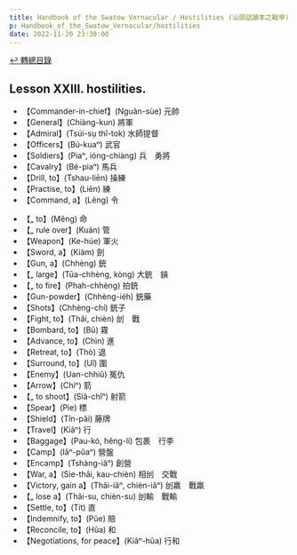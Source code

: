 ```yaml
---
title: Handbook of the Swatow Vernacular / Hostilities (汕頭話讀本之戰爭)
p: Handbook_of_the_Swatow_Vernacular/hostilities
date: 2022-11-20 23:30:00
---
```


[↩️ 轉總目錄](/Handbook_of_the_Swatow_Vernacular)

## Lesson XXIII. hostilities.

* 【Commander-in-chief】(Nguân-sùe) 元帥
* 【General】(Chiàng-kun) 將軍
* 【Admiral】(Tsúi-sṳ thî-tok) 水師提督
* 【Officers】(Bú-kuaⁿ) 武官
* 【Soldiers】(Piaⁿ, ióng-chiàng) 兵　勇將
* 【Cavalry】(Bé-piaⁿ) 馬兵
* 【Drill, to】(Tshau-liēn) 操練
* 【Practise, to】(Liēn) 練
* 【Command, a】(Lẽng) 令
<!--more-->
* 【„ to】(Mẽng) 命
* 【„ rule over】(Kuán) 管
* 【Weapon】(Ke-húe) 軍火
* 【Sword, a】(Kiàm) 劍
* 【Gun, a】(Chhèng) 銃
* 【„ large】(Tūa-chhèng, kòng) 大銃　𨫋
* 【„ to fire】(Phah-chhèng) 拍銃
* 【Gun-powder】(Chhèng-iéh) 銃藥
* 【Shots】(Chhèng-chí) 銃子
* 【Fight, to】(Thâi, chièn) 刣　戰
* 【Bombard, to】(Bū) 霧
* 【Advance, to】(Chìn) 進
* 【Retreat, to】(Thò) 退
* 【Surround, to】(Uî) 圍
* 【Enemy】(Uan-chhiû) 冤仇
* 【Arrow】(Chìⁿ) 箭
* 【„ to shoot】(Siã-chîⁿ) 射箭
* 【Spear】(Pie) 標
* 【Shield】(Tîn-pâi) 藤牌
* 【Travel】(Kiâⁿ) 行
* 【Baggage】(Pau-kó, hêng-lí) 包裹　行李
* 【Camp】(Iâⁿ-pûaⁿ) 營盤
* 【Encamp】(Tshàng-iâⁿ) 創營
* 【War, a】(Sie-thâi, kau-chièn) 相刣　交戰
* 【Victory, gain a】(Thâi-iâⁿ, chièn-iâⁿ) 刣羸　戰羸
* 【„ lose a】(Thâi-su, chièn-su) 刣輸　戰輸
* 【Settle, to】(Tít) 直
* 【Indemnify, to】(Pûe) 賠
* 【Reconcile, to】(Hûa) 和
* 【Negotiations, for peace】(Kiâⁿ-hûa) 行和
